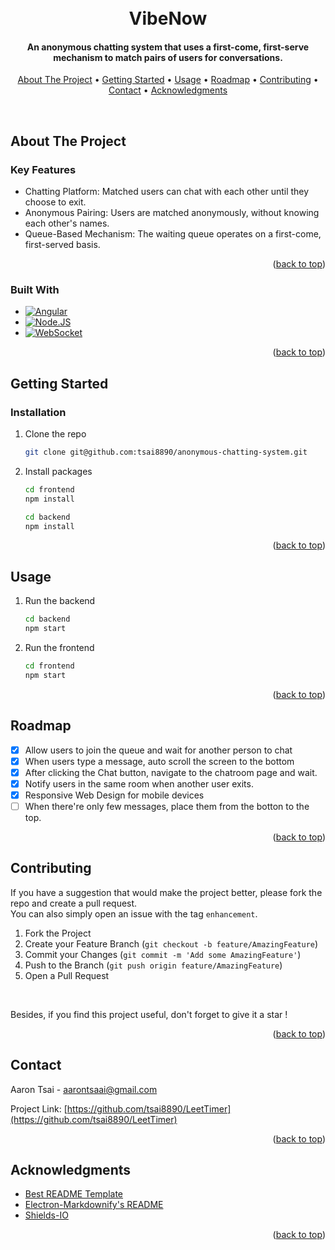 <a id="readme-top"></a>

<h1 align="center">
  <br>
  VibeNow
  <br>
</h1>

<h4 align="center">An anonymous chatting system that uses a first-come, first-serve mechanism to match pairs of users for conversations.</h4>

<p align="center">
  <a href="#about-the-project">About The Project</a> •
  <a href="#getting-started">Getting Started</a> •
  <a href="#usage">Usage</a> •
  <a href="#roadmap">Roadmap</a> •
  <a href="#contributing">Contributing</a> •
  <a href="#contact">Contact</a> •
  <a href="#acknowledgments">Acknowledgments</a>
</p>
<br>


<!-- ABOUT THE PROJECT -->
## About The Project

### Key Features

* Chatting Platform: Matched users can chat with each other until they choose to exit.
* Anonymous Pairing: Users are matched anonymously, without knowing each other's names.
* Queue-Based Mechanism: The waiting queue operates on a first-come, first-served basis.

<p align="right">(<a href="#readme-top">back to top</a>)</p>

### Built With
  - [![Angular][Angular.io]][Angular-url]
  - [![Node.JS][node.js]][node-url]
  - [![WebSocket][websocket.org]][websocket-url]

<p align="right">(<a href="#readme-top">back to top</a>)</p>



<!-- GETTING STARTED -->
## Getting Started

### Installation

1. Clone the repo
    ```bash
    git clone git@github.com:tsai8890/anonymous-chatting-system.git
    ```
2. Install packages
    ```bash
    cd frontend
    npm install
    ```

    ```bash
    cd backend
    npm install
    ```

<p align="right">(<a href="#readme-top">back to top</a>)</p>



<!-- USAGE -->
## Usage
1. Run the backend
    ```bash
    cd backend
    npm start
    ```

2. Run the frontend
    ```bash
    cd frontend
    npm start
    ```

<p align="right">(<a href="#readme-top">back to top</a>)</p>



<!-- ROADMAP -->
## Roadmap
- [x] Allow users to join the queue and wait for another person to chat
- [x] When users type a message, auto scroll the screen to the bottom
- [x] After clicking the Chat button, navigate to the chatroom page and wait.
- [x] Notify users in the same room when another user exits.
- [x] Responsive Web Design for mobile devices
- [ ] When there're only few messages, place them from the botton to the top.

<p align="right">(<a href="#readme-top">back to top</a>)</p>



<!-- CONTRIBUTING -->
## Contributing
<!-- Contributions are what make the open source community such an amazing place to learn, inspire, and create. Any contributions you make are **greatly appreciated**. -->

If you have a suggestion that would make the project better, please fork the repo and create a pull request. <br> 
You can also simply open an issue with the tag `enhancement`. 

1. Fork the Project
2. Create your Feature Branch (`git checkout -b feature/AmazingFeature`)
3. Commit your Changes (`git commit -m 'Add some AmazingFeature'`)
4. Push to the Branch (`git push origin feature/AmazingFeature`)
5. Open a Pull Request

<br>

Besides, if you find this project useful, don't forget to give it a star !

<p align="right">(<a href="#readme-top">back to top</a>)</p>



<!-- CONTACT -->
## Contact

Aaron Tsai - aarontsaai@gmail.com

Project Link: [https://github.com/tsai8890/LeetTimer](https://github.com/tsai8890/LeetTimer)

<p align="right">(<a href="#readme-top">back to top</a>)</p>



<!-- ACKNOWLEDGMENTS -->
## Acknowledgments
* [Best README Template](https://github.com/othneildrew/Best-README-Template)
* [Electron-Markdownify's README](https://github.com/amitmerchant1990/electron-markdownify/blob/master/README.md)
* [Shields-IO](https://shields.io/docs/logos)

<p align="right">(<a href="#readme-top">back to top</a>)</p><a id="readme-top"></a>



<!-- MARKDOWN LINKS & IMAGES -->
<!-- https://www.markdownguide.org/basic-syntax/#reference-style-links -->
[contributors-shield]: https://img.shields.io/github/contributors/othneildrew/Best-README-Template.svg?style=for-the-badge
[contributors-url]: https://github.com/othneildrew/Best-README-Template/graphs/contributors
[forks-shield]: https://img.shields.io/github/forks/othneildrew/Best-README-Template.svg?style=for-the-badge
[forks-url]: https://github.com/othneildrew/Best-README-Template/network/members
[stars-shield]: https://img.shields.io/github/stars/othneildrew/Best-README-Template.svg?style=for-the-badge
[stars-url]: https://github.com/othneildrew/Best-README-Template/stargazers
[issues-shield]: https://img.shields.io/github/issues/othneildrew/Best-README-Template.svg?style=for-the-badge
[issues-url]: https://github.com/othneildrew/Best-README-Template/issues
[license-shield]: https://img.shields.io/github/license/othneildrew/Best-README-Template.svg?style=for-the-badge
[license-url]: https://github.com/othneildrew/Best-README-Template/blob/master/LICENSE.txt
[linkedin-shield]: https://img.shields.io/badge/-LinkedIn-black.svg?style=for-the-badge&logo=linkedin&colorB=555
[linkedin-url]: https://linkedin.com/in/othneildrew
[product-screenshot]: images/screenshot.png
[websocket.org]: https://img.shields.io/badge/WebSocket-black?style=for-the-badge&logoColor=white
[websocket-url]: https://websocket.org/
[node.js]: https://img.shields.io/badge/Node.JS-35495E?style=for-the-badge&logo=nodedotjs&logoColor=4FC08D
[node-url]: https://nodejs.org/en
[Next.js]: https://img.shields.io/badge/next.js-000000?style=for-the-badge&logo=nextdotjs&logoColor=white
[Next-url]: https://nextjs.org/
[React.js]: https://img.shields.io/badge/React-20232A?style=for-the-badge&logo=react&logoColor=61DAFB
[React-url]: https://reactjs.org/
[Vue.js]: https://img.shields.io/badge/Vue.js-35495E?style=for-the-badge&logo=vuedotjs&logoColor=4FC08D
[Vue-url]: https://vuejs.org/
[Angular.io]: https://img.shields.io/badge/Angular-DD0031?style=for-the-badge&logo=angular&logoColor=white
[Angular-url]: https://angular.io/
[Svelte.dev]: https://img.shields.io/badge/Svelte-4A4A55?style=for-the-badge&logo=svelte&logoColor=FF3E00
[Svelte-url]: https://svelte.dev/
[Laravel.com]: https://img.shields.io/badge/Laravel-FF2D20?style=for-the-badge&logo=laravel&logoColor=white
[Laravel-url]: https://laravel.com
[Bootstrap.com]: https://img.shields.io/badge/Bootstrap-563D7C?style=for-the-badge&logo=bootstrap&logoColor=white
[Bootstrap-url]: https://getbootstrap.com
[JQuery.com]: https://img.shields.io/badge/jQuery-0769AD?style=for-the-badge&logo=jquery&logoColor=white
[JQuery-url]: https://jquery.com 

